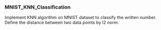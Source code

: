 ### MNIST_KNN_Classification
Implement KNN algorithm on MNIST dataset to classify the written number.  
Define the distance between two data points by l2 norm.
